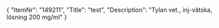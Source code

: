 {
  "ItemNr": "149211",
  "Title": "test",
  "Description": "Tylan vet., inj-vätska, lösning 200 mg/ml"
}